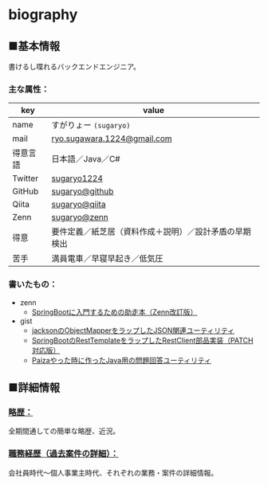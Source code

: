 # biography

## ■基本情報

書けるし喋れるバックエンドエンジニア。

### 主な属性：

|key|value|
|----|----|
|name|すがりょー `(sugaryo)`|
|mail|ryo.sugawara.1224@gmail.com|
|得意言語|日本語／Java／C#|
|Twitter|[sugaryo1224](https://twitter.com/sugaryo1224)|
|GitHub|[sugaryo@github](https://github.com/sugaryo)|
|Qiita|[sugaryo@qiita](https://qiita.com/sugaryo)|
|Zenn|[sugaryo@zenn](https://zenn.dev/sugaryo)|
|得意|要件定義／紙芝居（資料作成＋説明）／設計矛盾の早期検出|
|苦手|満員電車／早寝早起き／低気圧|

### 書いたもの：

- zenn
  - [SpringBootに入門するための助走本（Zenn改訂版）](https://zenn.dev/sugaryo/books/spring-boot-run-up)
- gist
  - [jacksonのObjectMapperをラップしたJSON関連ユーティリティ](https://gist.github.com/sugaryo/0237c1a334f80e8fc6ca75b36393536a)
  - [SpringBootのRestTemplateをラップしたRestClient部品実装（PATCH対応版）](https://gist.github.com/sugaryo/18653b1bb84bad2d1a1e59f0a68b89c3)
  - [Paizaやった時に作ったJava用の問題回答ユーティリティ](https://gist.github.com/sugaryo/e2aafb97f04c947670ec1d9b767ae04c)

## ■詳細情報

### [略歴：](career.md)
全期間通しての簡単な略歴、近況。

### [職務経歴（過去案件の詳細）：](business.md)
会社員時代～個人事業主時代、それぞれの業務・案件の詳細情報。
